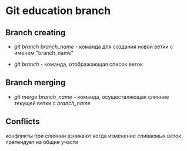 # Git education branch

## Branch creating

* *git branch branch_name* - команда для создания новой ветки с именем "branch_name"

* *git branch* - команда, отображающая список веток
 
## Branch merging

* *git merge branch_name* - команда, осуществляющая слияние текущей ветки с *branch_name*
 
## Conflicts

конфликты при слиянии взникают когда изменение сливаемых веток претендует на общие участи

